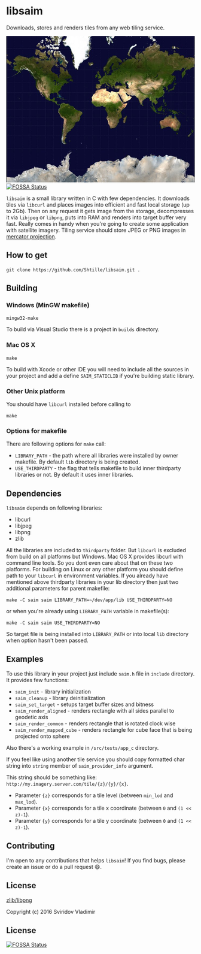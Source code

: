 libsaim
======

Downloads, stores and renders tiles from any web tiling service.

![earth](images/Mercator-projection.jpg)
[![FOSSA Status](https://app.fossa.io/api/projects/git%2Bgithub.com%2FShtille%2Flibsaim.svg?type=shield)](https://app.fossa.io/projects/git%2Bgithub.com%2FShtille%2Flibsaim?ref=badge_shield)

`libsaim` is a small library written in C with few dependencies. It downloads tiles via `libcurl` and places images into efficient and fast local storage (up to 2Gb). Then on any request it gets image from the storage, decompresses it via `libjpeg` or `libpng`, puts into RAM and renders into target buffer very fast.
Really comes in handy when you're going to create some application with satellite imagery.
Tiling service should store JPEG or PNG images in [mercator projection](https://en.wikipedia.org/wiki/Mercator_projection).

How to get
------------

```
git clone https://github.com/Shtille/libsaim.git .
```

Building
--------

### Windows (MinGW makefile)
```
mingw32-make
```
To build via Visual Studio there is a project in `builds` directory.

### Mac OS X
```
make
```
To build with Xcode or other IDE you will need to include all the sources in your project and add a define `SAIM_STATICLIB` if you're building static library.

### Other Unix platform
You should have `libcurl` installed before calling to
```
make
```

### Options for makefile
There are following options for `make` call:
* `LIBRARY_PATH` - the path where all libraries were installed by owner makefile. By default `lib` directory is being created.
* `USE_THIRDPARTY` - the flag that tells makefile to build inner thirdparty libraries or not. By default it uses inner libraries.

Dependencies
-------------------

`libsaim` depends on following libraries:
* libcurl
* libjpeg
* libpng
* zlib

All the libraries are included to `thirdparty` folder. But `libcurl` is excluded from build on all platforms but Windows.
Mac OS X provides libcurl with command line tools. So you dont even care about that on these two platforms.
For building on Linux or any other platform you should define path to your `libcurl` in environment variables.
If you already have mentioned above thirdparty libraries in your lib directory then just two additional parameters for parent makefile:
```
make -C saim saim LIBRARY_PATH=~/dev/app/lib USE_THIRDPARTY=NO
```
or when you're already using `LIBRARY_PATH` variable in makefile(s):
```
make -C saim saim USE_THIRDPARTY=NO
```
So target file is being installed into `LIBRARY_PATH` or into local `lib` directory when option hasn't been passed.

Examples
--------

To use this library in your project just include `saim.h` file in `include` directory.
It provides few functions:
* `saim_init` - library initialization
* `saim_cleanup` - library deinitialization
* `saim_set_target` - setups target buffer sizes and bitness
* `saim_render_aligned` - renders rectangle with all sides parallel to geodetic axis
* `saim_render_common` - renders rectangle that is rotated clock wise
* `saim_render_mapped_cube` - renders rectangle for cube face that is being projected onto sphere

Also there's a working example in `/src/tests/app_c` directory.

If you feel like using another tile service you should copy formatted char string into `string` member of `saim_provider_info` argument.

This string should be something like: `http://my.imagery.server.com/tile/{z}/{y}/{x}`.
- Parameter `{z}` corresponds for a tile level (between `min_lod` and `max_lod`).
- Parameter `{x}` corresponds for a tile x coordinate (between `0` and `(1 << z)-1`).
- Parameter `{y}` corresponds for a tile y coordinate (between `0` and `(1 << z)-1`).

Contributing
------------

I'm open to any contributions that helps `libsaim`!  If you find bugs, please
create an issue or do a pull request :smile:.

License
-------

[zlib/libpng](https://opensource.org/licenses/zlib-license.php)

Copyright (c) 2016 Sviridov Vladimir


## License
[![FOSSA Status](https://app.fossa.io/api/projects/git%2Bgithub.com%2FShtille%2Flibsaim.svg?type=large)](https://app.fossa.io/projects/git%2Bgithub.com%2FShtille%2Flibsaim?ref=badge_large)